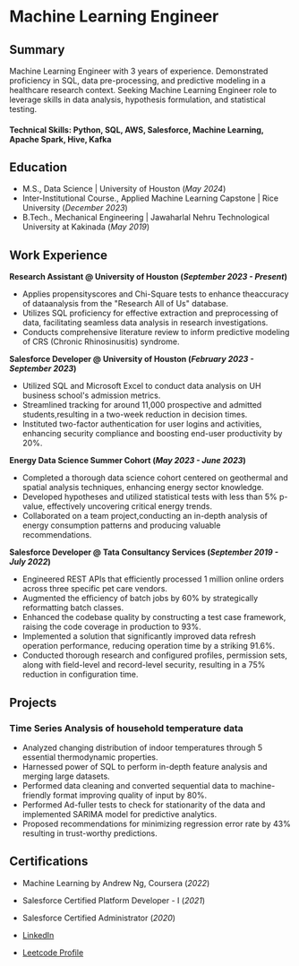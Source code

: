 # Machine Learning Engineer

## Summary 
Machine Learning Engineer with 3 years of experience. Demonstrated proficiency in SQL, data pre-processing, and predictive modeling in a healthcare research context. Seeking Machine Learning Engineer role to leverage skills in data analysis, hypothesis formulation, and statistical testing.

#### Technical Skills: Python, SQL, AWS, Salesforce, Machine Learning, Apache Spark, Hive, Kafka

## Education
- M.S., Data Science	| University of Houston (_May 2024_)
- Inter-Institutional Course., Applied Machine Learning Capstone	| Rice University (_December 2023_)	 			        		
- B.Tech., Mechanical Engineering | Jawaharlal Nehru Technological University at Kakinada (_May 2019_)

## Work Experience
**Research Assistant @ University of Houston (_September 2023 - Present_)**
- Applies propensityscores and Chi-Square tests to enhance theaccuracy of dataanalysis from the "Research All of Us" database.
- Utilizes SQL proficiency for effective extraction and preprocessing of data, facilitating seamless data analysis in research investigations.
- Conducts comprehensive literature review to inform predictive modeling of CRS (Chronic Rhinosinusitis) syndrome.

**Salesforce Developer @ University of Houston (_February 2023 - September 2023_)**
- Utilized SQL and Microsoft Excel to conduct data analysis on UH business school's admission metrics.
- Streamlined tracking for around 11,000 prospective and admitted students,resulting in a two-week reduction in decision times.
- Instituted two-factor authentication for user logins and activities, enhancing security compliance and boosting end-user productivity by 20%.

**Energy Data Science Summer Cohort (_May 2023 - June 2023_)**
- Completed a thorough data science cohort centered on geothermal and spatial analysis techniques, enhancing energy sector knowledge.
- Developed hypotheses and utilized statistical tests with less than 5% p-value, effectively uncovering critical energy trends.
- Collaborated on a team project,conducting an in-depth analysis of energy consumption patterns and producing valuable recommendations.

**Salesforce Developer @ Tata Consultancy Services (_September 2019 - July 2022_)**
- Engineered REST APIs that efficiently processed 1 million online orders across three specific pet care vendors.
- Augmented the efficiency of batch jobs by 60% by strategically reformatting batch classes.
- Enhanced the codebase quality by constructing a test case framework, raising the code coverage in production to 93%.
- Implemented a solution that significantly improved data refresh operation performance, reducing operation time by a striking 91.6%.
- Conducted thorough research and configured profiles, permission sets, along with field-level and record-level security, resulting in a 75% reduction in configuration time.
  
## Projects

### Time Series Analysis of household temperature data

- Analyzed changing distribution of indoor temperatures through 5 essential thermodynamic properties.
- Harnessed power of SQL to perform in-depth feature analysis and merging large datasets.
- Performed data cleaning and converted sequential data to machine-friendly format improving quality of input by 80%.
- Performed Ad-fuller tests to check for stationarity of the data and implemented SARIMA model for predictive analytics.
- Proposed recommendations for minimizing regression error rate by 43% resulting in trust-worthy predictions.


## Certifications
- Machine Learning by Andrew Ng, Coursera (_2022_)
- Salesforce Certified Platform Developer - I (_2021_)
- Salesforce Certified Administrator (_2020_)


- [LinkedIn](https://www.linkedin.com/in/phanirampopuri)
- [Leetcode Profile](https://leetcode.com/saiphaniram98/)
